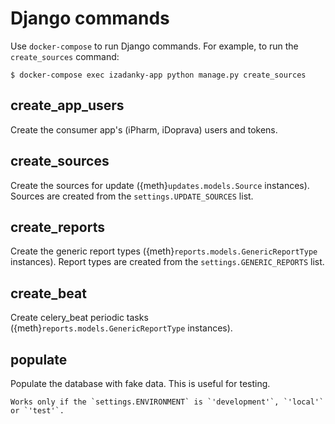 # Django commands

Use `docker-compose` to run Django commands.
For example, to run the `create_sources` command:

```
$ docker-compose exec izadanky-app python manage.py create_sources
```

## create_app_users

Create the consumer app's (iPharm, iDoprava) users and tokens.

## create_sources

Create the sources for update ({meth}`updates.models.Source` instances). Sources are created from the `settings.UPDATE_SOURCES` list.

## create_reports

Create the generic report types ({meth}`reports.models.GenericReportType` instances). Report types are created from the `settings.GENERIC_REPORTS` list.

## create_beat

Create celery_beat periodic tasks ({meth}`reports.models.GenericReportType` instances).

## populate

Populate the database with fake data. This is useful for testing.

```{note}
Works only if the `settings.ENVIRONMENT` is `'development'`, `'local'` or `'test'`.
```
